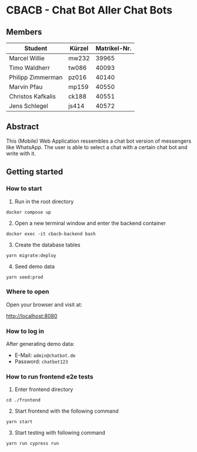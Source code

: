 # CBACB - Chat Bot Aller Chat Bots

## Members

| Student           | Kürzel | Matrikel-Nr. |
| ----------------- | ------ | ------------ |
| Marcel Willie     | mw232  | 39965        |
| Timo Waldherr     | tw086  | 40093        |
| Philipp Zimmerman | pz016  | 40140        |
| Marvin Pfau       | mp159  | 40550        |
| Christos Kafkalis | ck188  | 40551        |
| Jens Schlegel     | js414  | 40572        |

## Abstract

This (Mobile) Web Application ressembles a chat bot version of messengers like WhatsApp. The user is able to select a chat with a certain chat bot and write with it.

## Getting started

### How to start

1. Run in the root directory

```
docker compose up
```

2. Open a new terminal window and enter the backend container

```
docker exec -it cbacb-backend bash
```

3. Create the database tables

```
yarn migrate:deploy
```

4. Seed demo data

```
yarn seed:prod
```

### Where to open

Open your browser and visit at:

[http://localhost:8080](http://localhost:8080)

### How to log in

After generating demo data:
- E-Mail: `admin@chatbot.de`
- Password: `chatbot123`

### How to run frontend e2e tests

1. Enter frontend directory
```
cd ./frontend
```

2. Start frontend with the following command
```
yarn start
```

3. Start testing with following command
```
yarn run cypress run
```
